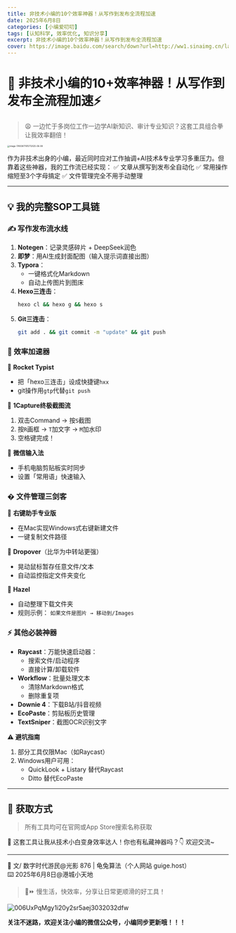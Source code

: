```yaml
---
title: 非技术小编的10个效率神器！从写作到发布全流程加速
date: 2025年6月8日
categories: [小编爱叨叨]
tags: [认知科学, 效率优化, 知识分享]
excerpt: 非技术小编的10个效率神器！从写作到发布全流程加速
cover: https://image.baidu.com/search/down?url=http://ww1.sinaimg.cn/large/006UxPqMgy1i2884m904gj31jk0v94qp.jpg
---
```

# 🌟 非技术小编的10+效率神器！从写作到发布全流程加速⚡

> 😩 一边忙于多岗位工作一边学AI新知识、审计专业知识？这套工具组合拳让我效率翻倍！

<img src="https://image.baidu.com/search/down?url=http://ww1.sinaimg.cn/large/006UxPqMgy1i2884m904gj31jk0v94qp.jpg" alt="image-17493877615712025-06-08" style="zoom:33%;" />

作为非技术出身的小编，最近同时应对工作抽调+AI技术&专业学习多重压力。但靠着这些神器，我的工作流已经实现：
✅ 文章从撰写到发布全自动化
✅ 常用操作缩短至3个字母搞定
✅ 文件管理完全不用手动整理

---

## 💡 **我的完整SOP工具链**

### ✍️ 写作发布流水线

1. **Notegen**：记录灵感碎片 + DeepSeek润色
2. **即梦**：用AI生成封面配图（输入提示词直接出图）
3. **Typora**：
   - 一键格式化Markdown
   - 自动上传图片到图床
4. **Hexo三连击**：
   ```bash
   hexo cl && hexo g && hexo s
   ```
5. **Git三连击**：
   ```bash
   git add . && git commit -m "update" && git push
   ```

### 🚀 效率加速器

🔹 **Rocket Typist**

- 把「hexo三连击」设成快捷键`hxx`
- git操作用`gtp`代替`git push`

🔹 **1Capture终极截图流**

1. 双击Command → 按`S`截图
2. 按`R`画框 → `T`加文字 → `M`加水印
3. 空格键完成！

🔹 **微信输入法**

- 手机电脑剪贴板实时同步
- 设置「常用语」快速输入

### � 文件管理三剑客

🔸 **右键助手专业版**

- 在Mac实现Windows式右键新建文件
- 一键复制文件路径

🔸 **Dropover**（比华为中转站更强）

- 晃动鼠标暂存任意文件/文本
- 自动监控指定文件夹变化

🔸 **Hazel**

- 自动整理下载文件夹
- 规则示例：
  `如果文件是图片 → 移动到/Images`

### ⚡ 其他必装神器

- **Raycast**：万能快速启动器：
  - 搜索文件/启动程序
  - 直接计算/卸载软件
- **Workflow**：批量处理文本
  - 清除Markdown格式
  - 删除重复项
- **Downie 4**：下载B站/抖音视频
- **EcoPaste**：剪贴板历史管理
- **TextSniper**：截图OCR识别文字

⚠️ **避坑指南**

1. 部分工具仅限Mac（如Raycast）
2. Windows用户可用：
   - QuickLook + Listary 替代Raycast
   - Ditto 替代EcoPaste

---

## 🔗 **获取方式**

> 所有工具均可在官网或App Store搜索名称获取

💬 这套工具让我从技术小白变身效率达人！你也有私藏神器吗？👇 欢迎交流~

---

📝 文/ 数字时代游民@光影 876 | 龟兔算法（个人网站 guige.host）<br>   ⌨️ 2025年6月8日@港城小天地 <br>

> 🐢⏩ 慢生活，快效率，分享让日常更顺滑的好工具！

<img src='https://image.baidu.com/search/down?url=http://ww1.sinaimg.cn/large/006UxPqMgy1i20y2sr5aej3032032dfw.jpg' alt='006UxPqMgy1i20y2sr5aej3032032dfw'/>



**关注不迷路，欢迎关注小编的微信公众号，小编同步更新哦！！！**
